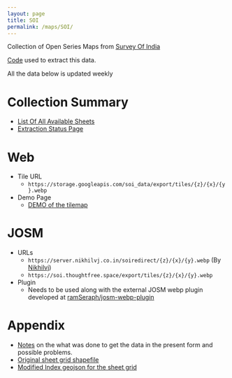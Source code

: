 ```yaml
---
layout: page
title: SOI
permalink: /maps/SOI/
---
```


Collection of Open Series Maps from [Survey Of India](https://onlinemaps.surveyofindia.gov.in)

[Code](https://github.com/ramSeraph/opendata/tree/master/maps/SOI) used to extract this data.

All the data below is updated weekly

# Collection Summary
* [List Of All Available Sheets](sheets)
* [Extraction Status Page](status)

# Web
* Tile URL
  * `https://storage.googleapis.com/soi_data/export/tiles/{z}/{x}/{y}.webp`
* Demo Page
  * [DEMO of the tilemap](https://storage.googleapis.com/soi_data/index.html)

# JOSM
* URLs
  * `https://server.nikhilvj.co.in/soiredirect/{z}/{x}/{y}.webp` (By [Nikhilvj](https://github.com/answerquest))
  * `https://soi.thoughtfree.space/export/tiles/{z}/{x}/{y}.webp`
* Plugin
  * Needs to be used along with the external JOSM webp plugin developed at [ramSeraph/josm-webp-plugin](https://github.com/ramSeraph/josm-webp-plugin)

# Appendix
* [Notes](notes) on the what was done to get the data in the present form and possible problems.
* [Original sheet grid shapefile](https://storage.googleapis.com/soi_data/raw/OSM_SHEET_INDEX.zip)
* [Modified Index geojson for the sheet grid](https://storage.googleapis.com/soi_data/index.geojson)

